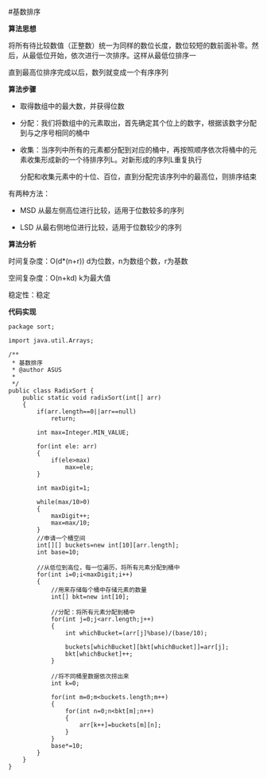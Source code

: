 #基数排序

**算法思想**

将所有待比较数值（正整数）统一为同样的数位长度，数位较短的数前面补零。然后，从最低位开始，依次进行一次排序。这样从最低位排序一

直到最高位排序完成以后，数列就变成一个有序序列

**算法步骤**

* 取得数组中的最大数，并获得位数

* 分配：我们将数组中的元素取出，首先确定其个位上的数字，根据该数字分配到与之序号相同的桶中

* 收集：当序列中所有的元素都分配到对应的桶中，再按照顺序依次将桶中的元素收集形成新的一个待排序列L。对新形成的序列L重复执行

  分配和收集元素中的十位、百位，直到分配完该序列中的最高位，则排序结束
  
有两种方法：

* MSD 从最左侧高位进行比较，适用于位数较多的序列

* LSD 从最右侧地位进行比较，适用于位数较少的序列


**算法分析**

时间复杂度：O(d*(n+r))  d为位数，n为数组个数，r为基数

空间复杂度：O(n+kd)   k为最大值

稳定性：稳定

**代码实现**

```
package sort;

import java.util.Arrays;

/**
 * 基数排序
 * @author ASUS
 *
 */
public class RadixSort {
	public static void radixSort(int[] arr)
	{
		if(arr.length==0||arr==null)
			return;
		
		int max=Integer.MIN_VALUE;
		
		for(int ele: arr)
		{
			if(ele>max)
				max=ele;
		}
		
		int maxDigit=1;
		
		while(max/10>0)
		{
			maxDigit++;
			max=max/10;
		}
		//申请一个桶空间
		int[][] buckets=new int[10][arr.length];
		int base=10;
		
		//从低位到高位，每一位遍历，将所有元素分配到桶中
		for(int i=0;i<maxDigit;i++)
		{
			//用来存储每个桶中存储元素的数量
			int[] bkt=new int[10];
			
			//分配：将所有元素分配到桶中
			for(int j=0;j<arr.length;j++)
			{
				int whichBucket=(arr[j]%base)/(base/10);
				
				buckets[whichBucket][bkt[whichBucket]]=arr[j];
				bkt[whichBucket]++;
			}
			
			//将不同桶里数据依次捞出来
			int k=0;
			
			for(int m=0;m<buckets.length;m++)
			{
				for(int n=0;n<bkt[m];n++)
				{
					arr[k++]=buckets[m][n];
				}
			}
			base*=10;
		}		
	}
}

```

